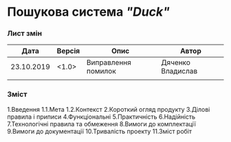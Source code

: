 #              Пошукова система *"Duck"*



### Лист змін
|    Дата    |    Версія    |          Опис          |       Автор       |
|------------|--------------|------------------------|-------------------|
| 23.10.2019 |    <1.0>     |  Виправлення помилок   | Дяченко Владислав |
|            |              |                        |                   |



### Зміст
 1.Введення
  1.1.Мета
  1.2.Контекст
 2.Короткий огляд продукту
 3.Ділові правила і приписи
 4.Функціональні
 5.Практичність
 6.Надійність
 7.Технологічні правила та обмеження
 8.Вимоги до комплектації
 9.Вимоги до документації
 10.Тривалість проекту
 11.Зміст робіт


